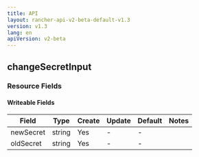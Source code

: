 ```yaml
---
title: API
layout: rancher-api-v2-beta-default-v1.3
version: v1.3
lang: en
apiVersion: v2-beta
---
```


## changeSecretInput



### Resource Fields

#### Writeable Fields

Field | Type | Create | Update | Default | Notes
---|---|---|---|---|---
newSecret | string | Yes | - | - | 
oldSecret | string | Yes | - | - | 



<br>
